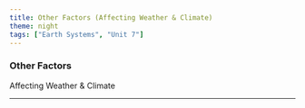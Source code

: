 ```yaml
---
title: Other Factors (Affecting Weather & Climate)
theme: night
tags: ["Earth Systems", "Unit 7"]
---
```


### Other Factors

Affecting Weather & Climate

---
